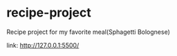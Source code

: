 # recipe-project
Recipe project for my favorite meal(Sphagetti Bolognese)


link: http://127.0.0.1:5500/
